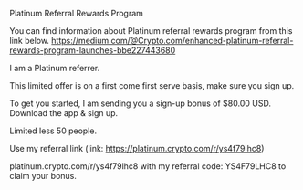 Platinum Referral Rewards Program

You can find information about Platinum referral rewards program from this link below.
https://medium.com/@Crypto.com/enhanced-platinum-referral-rewards-program-launches-bbe227443680

I am a Platinum referrer. 

This limited offer is on a first come first serve basis, make sure you sign up.

To get you started, I am sending you a sign-up bonus of $80.00 USD. Download the app & sign up.

Limited less 50 people.

Use my referral link 
(link: https://platinum.crypto.com/r/ys4f79lhc8) 

platinum.crypto.com/r/ys4f79lhc8 with my referral code: YS4F79LHC8 to claim your bonus.

